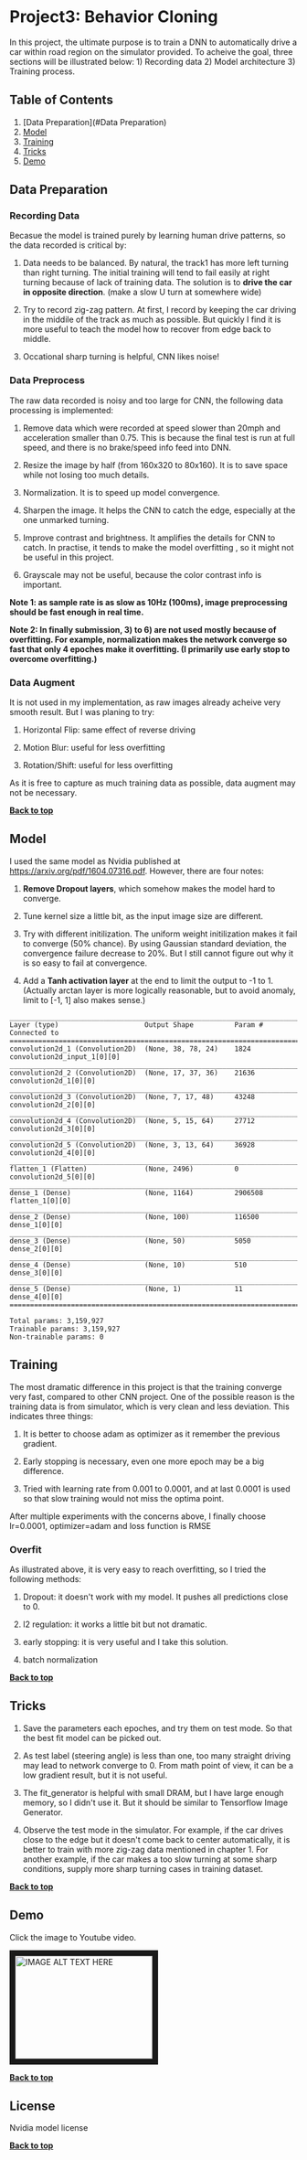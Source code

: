 # Project3: Behavior Cloning

In this project, the ultimate purpose is to train a DNN to automatically drive a car within road region on the simulator provided. To acheive the goal, three sections will be illustrated below: 1) Recording data 2) Model architecture 3) Training process.

## Table of Contents

1. [Data Preparation](#Data Preparation)
1. [Model](#Model)
1. [Training](#Training)
1. [Tricks](#Tricks)
1. [Demo](#Demo)


## Data Preparation

### Recording Data
Becasue the model is trained purely by learning human drive patterns, so the data recorded is critical by:

1) Data needs to be balanced. By natural, the track1 has more left turning than right turning. The initial training will tend to fail easily at right turning because of lack of training data. The solution is to **drive the car in opposite direction**. (make a slow U turn at somewhere wide)

2) Try to record zig-zag pattern. At first, I record by keeping the car driving in the middile of the track as much as possible. But quickly I find it is more useful to teach the model how to recover from edge back to middle.

3) Occational sharp turning is helpful, CNN likes noise!

### Data Preprocess
The raw data recorded is noisy and too large for CNN, the following data processing is implemented:

1) Remove data which were recorded at speed slower than 20mph and acceleration smaller than 0.75. This is because the final test is run at full speed, and there is no brake/speed info feed into DNN.

2) Resize the image by half (from 160x320 to 80x160). It is to save space while not losing too much details.

3) Normalization. It is to speed up model convergence. 

4) Sharpen the image. It helps the CNN to catch the edge, especially at the one unmarked turning.

5) Improve contrast and brightness. It amplifies the details for CNN to catch. In practise, it tends to make the model overfitting , so it might not be useful in this project.

6) Grayscale may not be useful, because the color contrast info is important.

**Note 1: as sample rate is as slow as 10Hz (100ms), image preprocessing should be fast enough in real time.**

**Note 2: In finally submission, 3) to 6) are not used mostly because of overfitting. For example, normalization makes the network converge so fast that only 4 epoches make it overfitting. (I primarily use early stop to overcome overfitting.)**

### Data Augment
It is not used in my implementation, as raw images already acheive very smooth result. But I was planing to try:

1) Horizontal Flip: same effect of reverse driving

2) Motion Blur: useful for less overfitting

3) Rotation/Shift: useful for less overfitting

As it is free to capture as much training data as possible, data augment may not be necessary.

**[Back to top](#table-of-contents)**

## Model
I used the same model as Nvidia published at https://arxiv.org/pdf/1604.07316.pdf. However, there are four notes:

1) **Remove Dropout layers**, which somehow makes the model hard to converge.

2) Tune kernel size a little bit, as the input image size are different.

3) Try with different initilization. The uniform weight initilization makes it fail to converge (50% chance). By using Gaussian standard deviation, the convergence failure decrease to 20%. But I still cannot figure out why it is so easy to fail at convergence.

4) Add a **Tanh activation layer** at the end to limit the output to -1 to 1. (Actually arctan layer is more logically reasonable, but to avoid anomaly, limit to [-1, 1] also makes sense.)


```
____________________________________________________________________________________________________
Layer (type)                     Output Shape          Param #     Connected to 
====================================================================================================
convolution2d_1 (Convolution2D)  (None, 38, 78, 24)    1824        convolution2d_input_1[0][0]
____________________________________________________________________________________________________
convolution2d_2 (Convolution2D)  (None, 17, 37, 36)    21636       convolution2d_1[0][0]
____________________________________________________________________________________________________
convolution2d_3 (Convolution2D)  (None, 7, 17, 48)     43248       convolution2d_2[0][0]
____________________________________________________________________________________________________
convolution2d_4 (Convolution2D)  (None, 5, 15, 64)     27712       convolution2d_3[0][0]
____________________________________________________________________________________________________
convolution2d_5 (Convolution2D)  (None, 3, 13, 64)     36928       convolution2d_4[0][0]
____________________________________________________________________________________________________
flatten_1 (Flatten)              (None, 2496)          0           convolution2d_5[0][0]
____________________________________________________________________________________________________
dense_1 (Dense)                  (None, 1164)          2906508     flatten_1[0][0]
____________________________________________________________________________________________________
dense_2 (Dense)                  (None, 100)           116500      dense_1[0][0]
____________________________________________________________________________________________________
dense_3 (Dense)                  (None, 50)            5050        dense_2[0][0]
____________________________________________________________________________________________________
dense_4 (Dense)                  (None, 10)            510         dense_3[0][0]
____________________________________________________________________________________________________
dense_5 (Dense)                  (None, 1)             11          dense_4[0][0]
====================================================================================================

Total params: 3,159,927
Trainable params: 3,159,927
Non-trainable params: 0
```

## Training
The most dramatic difference in this project is that the training converge very fast, compared to other CNN project. One of the possible reason is the training data is from simulator, which is very clean and less deviation. This indicates three things:

1) It is better to choose adam as optimizer as it remember the previous gradient.

2) Early stopping is necessary, even one more epoch may be a big difference.

3) Tried with learning rate from 0.001 to 0.0001, and at last 0.0001 is used so that slow training would not miss the optima point.

After multiple experiments with the concerns above, I finally choose lr=0.0001, optimizer=adam and loss function is RMSE 


### Overfit
As illustrated above, it is very easy to reach overfitting, so I tried the following methods:

1) Dropout: it doesn't work with my model. It pushes all predictions close to 0.

2) l2 regulation: it works a little bit but not dramatic.

3) early stopping: it is very useful and I take this solution.

4) batch normalization


**[Back to top](#table-of-contents)**


## Tricks
1) Save the parameters each epoches, and try them on test mode. So that the best fit model can be picked out.

2) As test label (steering angle) is less than one, too many straight driving may lead to network converge to 0. From math point of view, it can be a low gradient result, but it is not useful.

3) The fit_generator is helpful with small DRAM, but I have large enough memory, so I didn't use it. But it should be similar to Tensorflow Image Generator.

4) Observe the test mode in the simulator. For example, if the car drives close to the edge but it doesn't come back to center automatically, it is better to train with more zig-zag data mentioned in chapter 1. For another example, if the car makes a too slow turning at some sharp conditions, supply more sharp turning cases in training dataset.

**[Back to top](#table-of-contents)**


## Demo
Click the image to Youtube video.

<a href="http://www.youtube.com/watch?feature=player_embedded&v=7nb1KC9DAKU
" target="_blank"><img src="http://img.youtube.com/vi/7nb1KC9DAKU/0.jpg" 
alt="IMAGE ALT TEXT HERE" width="240" height="180" border="10" /></a>

**[Back to top](#table-of-contents)**


## License
Nvidia model license

**[Back to top](#table-of-contents)**







